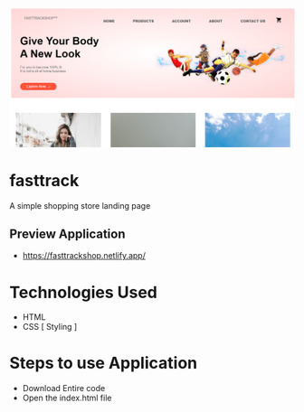 ![projectoverview](projectpreview.png)

# fasttrack
A simple shopping store landing page

## Preview Application
- https://fasttrackshop.netlify.app/

# Technologies Used

- HTML
- CSS [ Styling ]

# Steps to use Application

- Download Entire code
- Open the index.html file
